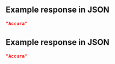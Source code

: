## Example response in JSON

```json
"Accura"
```

## Example response in JSON

```json
"Accura"
```

